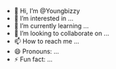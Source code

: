- 👋 Hi, I’m @Youngbizzy
- 👀 I’m interested in ...
- 🌱 I’m currently learning ...
- 💞️ I’m looking to collaborate on ...
- 📫 How to reach me ...
- 😄 Pronouns: ...
- ⚡ Fun fact: ...

<!---
Youngbizzy/Youngbizzy is a ✨ special ✨ repository because its `README.md` (this file) appears on your GitHub profile.
You can click the Preview link to take a look at your changes.
--->
